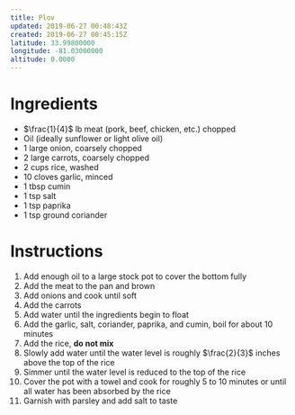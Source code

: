 ```yaml
---
title: Plov
updated: 2019-06-27 00:48:43Z
created: 2019-06-27 00:45:15Z
latitude: 33.99800000
longitude: -81.03000000
altitude: 0.0000
---
```


# Ingredients

* $\frac{1}{4}$ lb meat (pork, beef, chicken, etc.) chopped
* Oil (ideally sunflower or light olive oil)
* 1 large onion, coarsely chopped
* 2 large carrots, coarsely chopped
* 2 cups rice, washed
* 10 cloves garlic, minced
* 1 tbsp cumin
* 1 tsp salt
* 1 tsp paprika
* 1 tsp ground coriander

# Instructions

1. Add enough oil to a large stock pot to cover the bottom fully
2. Add the meat to the pan and brown
3. Add onions and cook until soft
4. Add the carrots
5. Add water until the ingredients begin to float
6. Add the garlic, salt, coriander, paprika, and cumin, boil for about 10 minutes
7. Add the rice, **do not mix**
8. Slowly add water until the water level is roughly $\frac{2}{3}$ inches above the top of the rice
9. Simmer until the water level is reduced to the top of the rice
10. Cover the pot with a towel and cook for roughly 5 to 10 minutes or until all water has been absorbed by the rice
11. Garnish with parsley and add salt to taste
